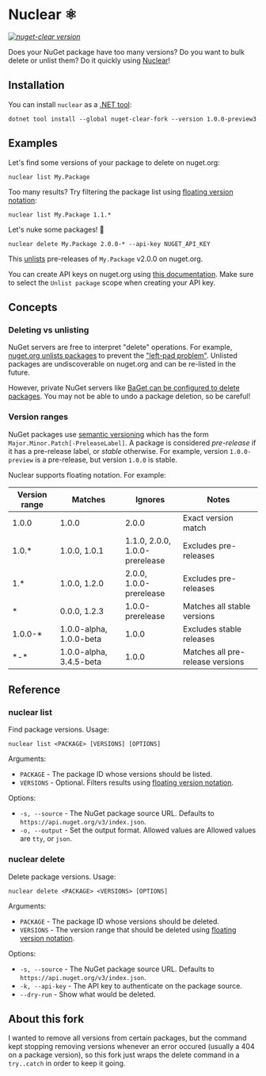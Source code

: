 # Nuclear :atom_symbol:

_[![nuget-clear version](https://img.shields.io/nuget/v/nuget-clear.svg?style=flat&label=NuGet:%20nuget-clear-fork)](https://www.nuget.org/packages/nuget-clear)_

Does your NuGet package have too many versions? Do you want to bulk delete or unlist them? Do it quickly using [Nuclear](https://www.nuget.org/packages/nuget-clear-fork)!

## Installation

You can install `nuclear` as a [.NET tool](https://docs.microsoft.com/en-us/dotnet/core/tools/global-tools):

```
dotnet tool install --global nuget-clear-fork --version 1.0.0-preview3
```

## Examples

Let's find some versions of your package to delete on nuget.org:

```
nuclear list My.Package
```

Too many results? Try filtering the package list using [floating version notation](#version-ranges):

```
nuclear list My.Package 1.1.*
```

Let's nuke some packages! 🤯

```
nuclear delete My.Package 2.0.0-* --api-key NUGET_API_KEY
```

This [unlists](https://docs.microsoft.com/nuget/nuget-org/policies/deleting-packages) pre-releases of `My.Package` v2.0.0 on nuget.org.

You can create API keys on nuget.org using [this documentation](https://docs.microsoft.com/nuget/nuget-org/publish-a-package#create-api-keys). Make sure to select the `Unlist package` scope when creating your API key.

## Concepts

### Deleting vs unlisting

NuGet servers are free to interpret "delete" operations. For example, [nuget.org unlists packages](https://docs.microsoft.com/nuget/nuget-org/policies/deleting-packages) to prevent the ["left-pad problem"](https://blog.npmjs.org/post/141577284765/kik-left-pad-and-npm). Unlisted packages are undiscoverable on nuget.org and can be re-listed in the future.

However, private NuGet servers like [BaGet can be configured to delete packages](https://loic-sharma.github.io/BaGet/configuration/#enable-package-hard-deletions). You may not be able to undo a package deletion, so be careful!

### Version ranges

NuGet packages use [semantic versioning](https://semver.org/) which has the form `Major.Minor.Patch[-PreleaseLabel]`. A package is considered *pre-release* if it has a pre-release label, or *stable* otherwise. For example, version `1.0.0-preview` is a pre-release, but version `1.0.0` is stable.

Nuclear supports floating notation. For example:

Version range | Matches | Ignores | Notes
-- | -- | -- | --
1.0.0 | 1.0.0 | 2.0.0 | Exact version match
1.0.\* | 1.0.0, 1.0.1 | 1.1.0, 2.0.0,<br />1.0.0-prerelease | Excludes pre-releases
1.\* | 1.0.0, 1.2.0 | 2.0.0,<br />1.0.0-prerelease | Excludes pre-releases
\* | 0.0.0, 1.2.3 | 1.0.0-prerelease | Matches all stable versions
1.0.0-\* | 1.0.0-alpha, 1.0.0-beta | 1.0.0 | Excludes stable releases
\*-\* | 1.0.0-alpha, 3.4.5-beta | 1.0.0 | Matches all pre-release versions

## Reference

### nuclear list

Find package versions. Usage:

```
nuclear list <PACKAGE> [VERSIONS] [OPTIONS]
```

Arguments:

* `PACKAGE` - The package ID whose versions should be listed.
* `VERSIONS` - Optional. Filters results using [floating version notation](#version-ranges).

Options:

* `-s, --source` - The NuGet package source URL. Defaults to `https://api.nuget.org/v3/index.json`.
* `-o, --output` - Set the output format. Allowed values are Allowed values are `tty`, or `json`.

### nuclear delete

Delete package versions. Usage:

```
nuclear delete <PACKAGE> <VERSIONS> [OPTIONS]
```

Arguments:

* `PACKAGE` - The package ID whose versions should be deleted.
* `VERSIONS` - The version range that should be deleted using [floating version notation](#version-ranges).

Options:

* `-s, --source` - The NuGet package source URL. Defaults to `https://api.nuget.org/v3/index.json`.
* `-k, --api-key` - The API key to authenticate on the package source.
* `--dry-run` - Show what would be deleted.

## About this fork
I wanted to remove all versions from certain packages, but the command kept stopping removing versions whenever an error occured (usually a 404 on a package version), so this fork just wraps the delete command in a `try..catch` in order to keep it going.
